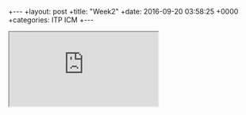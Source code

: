 +---
+layout: post
+title:  "Week2"
+date:   2016-09-20 03:58:25 +0000
+categories: ITP ICM
+---

<iframe src="https://alpha.editor.p5js.org/embed/B1Aw47Ch"></iframe>
